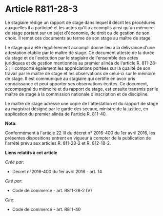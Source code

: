 # Article R811-28-3

Le stagiaire rédige un rapport de stage dans lequel il décrit les procédures auxquelles il a participé et les actes qu'il a
accomplis ainsi qu'un mémoire de stage portant sur un sujet d'économie, de droit ou de gestion de son choix. Il remet ces
documents au terme de son stage au maître de stage. 

Le stage qui a été régulièrement accompli donne lieu à la délivrance d'une attestation établie par le maître de stage. Ce
document atteste de la durée du stage et de l'exécution par le stagiaire de l'ensemble des actes juridiques et de gestion
mentionnés au premier alinéa de l'article R. 811-28-2 ; il comporte également les appréciations portées sur la qualité de son
travail par le maître de stage et les observations de celui-ci sur le mémoire de stage. Il est communiqué au stagiaire qui
certifie en avoir pris connaissance et peut apporter ses observations écrites. Ce document, accompagné du mémoire et du
rapport de stage, est ensuite transmis par le maître de stage à la commission nationale d'inscription et de discipline. 

Le maître de stage adresse une copie de l'attestation et du rapport de stage au magistrat désigné par le garde des sceaux,
ministre de la justice, en application du premier alinéa de l'article R. 811-40.

**Nota:**

Conformément à l'article 22 III du décret n° 2016-400 du 1er avril 2016, les présentes dispositions entrent en vigueur à
compter de la publication de l'arrêté prévu aux articles R. 811-28-2 et R. 812-18-2.

**Liens relatifs à cet article**

_Créé par_:

  - Décret n°2016-400 du 1er avril 2016 - art. 14

_Cité par_:

  - Code de commerce - art. R811-28-2 (V)

_Cite_:

  - Code de commerce - art. R811-40
